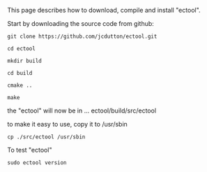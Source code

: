This page describes how to download, compile and install "ectool".

Start by downloading the source code from github:

`git clone https://github.com/jcdutton/ectool.git`

`cd ectool`

`mkdir build`

`cd build`

`cmake ..`

`make`

the "ectool" will now be in ...  ectool/build/src/ectool

to make it easy to use, copy it to /usr/sbin

`cp ./src/ectool /usr/sbin`

To test "ectool"

`sudo ectool version`


